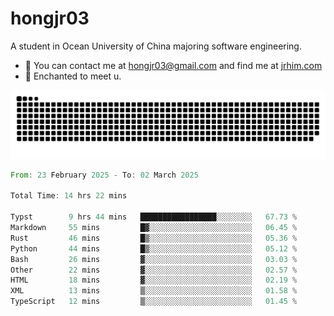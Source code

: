 # hongjr03

A student in Ocean University of China majoring software engineering.

- 📧 You can contact me at hongjr03@gmail.com and find me at [jrhim.com](https://jrhim.com/)
- 💜 Enchanted to meet u.

<picture>
  <source media="(prefers-color-scheme: dark)" srcset="https://raw.githubusercontent.com/hongjr03/hongjr03/output/github-contribution-grid-snake-dark.svg" />
  <source media="(prefers-color-scheme: light)" srcset="https://raw.githubusercontent.com/hongjr03/hongjr03/output/github-contribution-grid-snake.svg" />
  <img alt="github contribution grid snake animation" src="https://raw.githubusercontent.com/hongjr03/hongjr03/output/github-contribution-grid-snake.svg" />
</picture>

<!--START_SECTION:waka-->

```rust
From: 23 February 2025 - To: 02 March 2025

Total Time: 14 hrs 22 mins

Typst        9 hrs 44 mins   █████████████████░░░░░░░░   67.73 %
Markdown     55 mins         █▓░░░░░░░░░░░░░░░░░░░░░░░   06.45 %
Rust         46 mins         █▒░░░░░░░░░░░░░░░░░░░░░░░   05.36 %
Python       44 mins         █▒░░░░░░░░░░░░░░░░░░░░░░░   05.12 %
Bash         26 mins         ▓░░░░░░░░░░░░░░░░░░░░░░░░   03.03 %
Other        22 mins         ▓░░░░░░░░░░░░░░░░░░░░░░░░   02.57 %
HTML         18 mins         ▓░░░░░░░░░░░░░░░░░░░░░░░░   02.19 %
XML          13 mins         ▒░░░░░░░░░░░░░░░░░░░░░░░░   01.58 %
TypeScript   12 mins         ▒░░░░░░░░░░░░░░░░░░░░░░░░   01.45 %
```

<!--END_SECTION:waka-->
